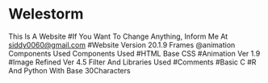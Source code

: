 # Welestorm
This Is A Website
#If You Want To Change Anything, Inform Me At siddy0060@gmail.com
#Website Version 20.1.9 Frames @animation Components Used
Components Used
#HTML Base CSS
#Animation Ver 1.9
#Image Refined Ver 4.5
Filter And Libraries Used
#Comments
#Basic C
#R And Python With Base 30Characters
